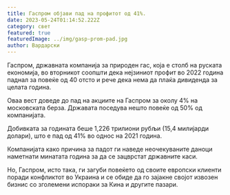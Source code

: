 ```yaml
---
title: Гаспром објави пад на профитот од 41%.
date: 2023-05-24T01:14:52.222Z
category: свет
featured: true
featuredImage: ../img/gasp-prom-pad.jpg
author: Вардарски
---
```

Гаспром, државната компанија за природен гас, која е столб на руската економија, во вторникот соопшти дека нејзиниот профит во 2022 година паднал за повеќе од 40 отсто и рече дека нема да плаќа дивиденда за целата година.

Оваа вест доведе до пад на акциите на Гаспром за околу 4% на московската берза. Државата поседува нешто повеќе од 50% од компанијата.

Добивката за годината беше 1,226 трилиони рубљи (15,4 милијарди долари), што е пад од 41% во однос на 2021 година.

Компанијата како причина за падот ги наведе неочекуваните даноци наметнати минатата година за да се зацврстат државните каси.

Но, Гаспром, исто така, ги загуби повеќето од своите европски клиенти поради конфликтот во Украина и се обиде да го зајакне својот извозен бизнис со зголемени испораки за Кина и другите пазари.